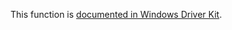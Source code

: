This function is [documented in Windows Driver Kit](https://learn.microsoft.com/en-us/windows-hardware/drivers/ddi/ntifs/nf-ntifs-rtlinitcodepagetable).
